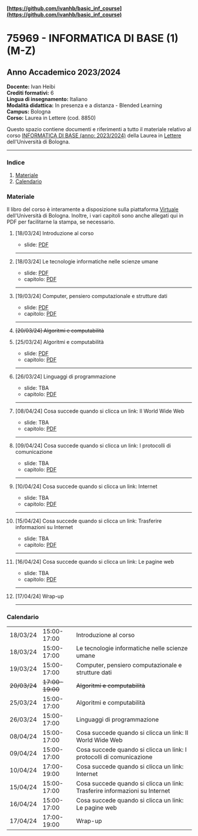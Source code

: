 #### [https://github.com/ivanhb/basic_inf_course](https://github.com/ivanhb/basic_inf_course)
# 75969 - INFORMATICA DI BASE (1) (M-Z)
## Anno Accademico 2023/2024

**Docente:** Ivan Heibi  
**Crediti formativi:** 6  
**Lingua di insegnamento:** Italiano  
**Modalità didattica:** In presenza e a distanza - Blended Learning  
**Campus:** Bologna  
**Corso:** Laurea in Lettere (cod. 8850)  

Questo spazio contiene documenti e riferimenti a tutto il materiale relativo al corso [INFORMATICA DI BASE (anno: 2023/2024)](https://www.unibo.it/it/studiare/dottorati-master-specializzazioni-e-altra-formazione/insegnamenti/insegnamento/2023/464222) della Laurea in [Lettere](https://corsi.unibo.it/laurea/lettere) dell'Università di Bologna.

---

### Indice

1. [Materiale](#materiale)
2. [Calendario](#calendario)

### Materiale

Il libro del corso è interamente a disposizione sulla piattaforma [Virtuale](https://virtuale.unibo.it) dell'Università di Bologna. Inoltre, i vari capitoli sono anche allegati qui in PDF per facilitarne la stampa, se necessario.

1. [18/03/24] Introduzione al corso
   * slide: [PDF](slides/00_introduzione.pdf)
   <hr />

2. [18/03/24] Le tecnologie informatiche nelle scienze umane
   * slide: [PDF](slides/01_hum_tech.pdf)
   * capitolo: [PDF](https://basic-inf.github.io/2023-2024/chapters/09.pdf)
    <hr />

3. [19/03/24] Computer, pensiero computazionale e strutture dati
   * slide: [PDF](slides/02_comp_intro.pdf)
   * capitolo: [PDF](https://basic-inf.github.io/2023-2024/chapters/01.pdf)
   <hr />

4. ~~\[20/03/24\] Algoritmi e computabilità~~

4. [25/03/24] Algoritmi e computabilità
   * slide: [PDF](slides/03_algorithms.pdf)
   * capitolo: [PDF](https://basic-inf.github.io/2023-2024/chapters/02.pdf)
   <hr />

5. [26/03/24] Linguaggi di programmazione
   * slide: TBA
   * capitolo: [PDF](https://basic-inf.github.io/2023-2024/chapters/03.pdf)
   <hr />

6. [08/04/24] Cosa succede quando si clicca un link: Il World Wide Web
   * slide: TBA
   * capitolo: [PDF](https://basic-inf.github.io/2023-2024/chapters/04.pdf)
   <hr />

7. [09/04/24] Cosa succede quando si clicca un link: I protocolli di comunicazione
   * slide: TBA
   * capitolo: [PDF](https://basic-inf.github.io/2023-2024/chapters/05.pdf)
   <hr />

8. [10/04/24] Cosa succede quando si clicca un link: Internet
   * slide: TBA
   * capitolo: [PDF](https://basic-inf.github.io/2023-2024/chapters/06.pdf)
   <hr />

9. [15/04/24] Cosa succede quando si clicca un link: Trasferire informazioni su Internet
   * slide: TBA
   * capitolo: [PDF](https://basic-inf.github.io/2023-2024/chapters/07.pdf)
   <hr />

10. [16/04/24] Cosa succede quando si clicca un link: Le pagine web
    * slide: TBA
    * capitolo: [PDF](https://basic-inf.github.io/2023-2024/chapters/08.pdf)
    <hr />

11. [17/04/24] Wrap-up
    <hr />


### Calendario

<table>
  <tr><td>18/03/24</td><td>15:00-17:00</td><td>Introduzione al corso</td></tr>
  <tr><td>18/03/24</td><td>15:00-17:00</td><td>Le tecnologie informatiche nelle scienze umane</td></tr>
  <tr><td>19/03/24</td><td>15:00-17:00</td><td>Computer, pensiero computazionale e strutture dati</td></tr>
  <tr><td><del>20/03/24</del></td><td><del>17:00-19:00</del></td><td><del>Algoritmi e computabilità</del></td></tr>
  <tr><td>25/03/24</td><td>15:00-17:00</td><td>Algoritmi e computabilità</td></tr>
  <tr><td>26/03/24</td><td>15:00-17:00</td><td>Linguaggi di programmazione</td></tr>
  <tr><td>08/04/24</td><td>15:00-17:00</td><td>Cosa succede quando si clicca un link: Il World Wide Web</td></tr>
  <tr><td>09/04/24</td><td>15:00-17:00</td><td>Cosa succede quando si clicca un link: I protocolli di comunicazione</td></tr>
  <tr><td>10/04/24</td><td>17:00-19:00</td><td>Cosa succede quando si clicca un link: Internet</td></tr>
  <tr><td>15/04/24</td><td>15:00-17:00</td><td>Cosa succede quando si clicca un link: Trasferire informazioni su Internet</td></tr>
  <tr><td>16/04/24</td><td>15:00-17:00</td><td>Cosa succede quando si clicca un link: Le pagine web</td></tr>
  <tr><td>17/04/24</td><td>17:00-19:00</td><td>Wrap-up</td></tr>
</table>
